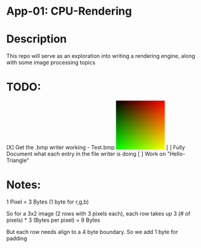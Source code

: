 # App-01: CPU-Rendering

# Description
This repo will serve as an exploration into writing a rendering engine, along with some image processing topics

# TODO:
[X] Get the .bmp writer working
    - Test.bmp
    ![Test .bmp Image](test.bmp)
[ ] Fully Document what each entry in the file writer is doing
[ ] Work on "Hello-Triangle"

# Notes:

1 Pixel = 3 Bytes (1 byte for r,g,b)

So for a 3x2 image (2 rows with 3 pixels each), each row takes up 3 (# of pixels) * 3 (Bytes per pixel) = 9 Bytes

But each row needs align to a 4 byte boundary. So we add 1 byte for padding

